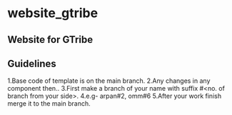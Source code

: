 # website_gtribe
Website for GTribe
--------------------------------------------------------

Guidelines
--------------------------------------------------------
1.Base code of template is on the main branch.
2.Any changes in any component then.. 
3.First make a branch of your name with suffix #<no. of branch from your side>.
4.e.g- arpan#2, omm#6
5.After your work finish merge it to the main branch.
